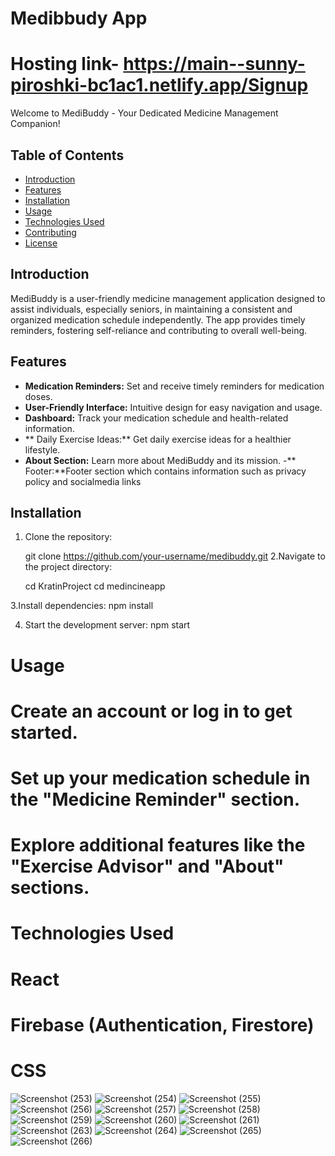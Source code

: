 # Medibbudy App


# Hosting link- https://main--sunny-piroshki-bc1ac1.netlify.app/Signup
Welcome to MediBuddy - Your Dedicated Medicine Management Companion!

## Table of Contents
- [Introduction](#introduction)
- [Features](#features)
- [Installation](#installation)
- [Usage](#usage)
- [Technologies Used](#technologies-used)
- [Contributing](#contributing)
- [License](#license)

## Introduction

MediBuddy is a user-friendly medicine management application designed to assist individuals, especially seniors, in maintaining a consistent and organized medication schedule independently. The app provides timely reminders, fostering self-reliance and contributing to overall well-being.

## Features

- **Medication Reminders:** Set and receive timely reminders for medication doses.
- **User-Friendly Interface:** Intuitive design for easy navigation and usage.
- **Dashboard:** Track your medication schedule and health-related information.
- ** Daily Exercise Ideas:** Get daily exercise ideas for a healthier lifestyle.
- **About Section:** Learn more about MediBuddy and its mission.
-** Footer:**Footer section which contains information such as privacy policy and socialmedia links

## Installation

1. Clone the repository:
   
   git clone https://github.com/your-username/medibuddy.git
2.Navigate to the project directory:

    cd KratinProject
    cd medincineapp

3.Install dependencies:
    npm install

4. Start the development server:
    npm start

 # Usage
  #  Create an account or log in to get started.
  # Set up your medication schedule in the "Medicine Reminder" section.
  # Explore additional features like the "Exercise Advisor" and "About" sections.
# Technologies Used
   # React
   # Firebase (Authentication, Firestore)
   # CSS


![Screenshot (253)](https://github.com/soumyasri1/medibuddy/assets/31533704/58482d8d-7007-4ad5-89a7-641c8d697ac5)
![Screenshot (254)](https://github.com/soumyasri1/medibuddy/assets/31533704/a419c009-f404-49a3-8a0f-b0f18b012f91)
![Screenshot (255)](https://github.com/soumyasri1/medibuddy/assets/31533704/8a167f3c-4cac-4efa-a5a8-dde2a4fb3e9e)
![Screenshot (256)](https://github.com/soumyasri1/medibuddy/assets/31533704/c09b0e47-a057-4409-834b-a496f1119964)
![Screenshot (257)](https://github.com/soumyasri1/medibuddy/assets/31533704/140b28d1-45eb-47ce-9467-c8bbcc4a05d3)
![Screenshot (258)](https://github.com/soumyasri1/medibuddy/assets/31533704/0ed094e9-b546-42dd-b737-039bfe8c20c3)
![Screenshot (259)](https://github.com/soumyasri1/medibuddy/assets/31533704/224ada6c-a7df-43c7-bf44-73eb60896b2a)
![Screenshot (260)](https://github.com/soumyasri1/medibuddy/assets/31533704/6abe99dc-28db-4a0f-bbc0-884d1015cc33)
![Screenshot (261)](https://github.com/soumyasri1/medibuddy/assets/31533704/f60aba7c-4577-4bf5-8190-fed352fc56b1)
![Screenshot (263)](https://github.com/soumyasri1/medibuddy/assets/31533704/63a003e0-a091-4880-a32d-c4506193f19c)
![Screenshot (264)](https://github.com/soumyasri1/medibuddy/assets/31533704/c4555ac6-95b5-4218-b93f-94b0220ca2b0)
![Screenshot (265)](https://github.com/soumyasri1/medibuddy/assets/31533704/9829dac4-573b-4352-ab27-594edcf5d56c)
![Screenshot (266)](https://github.com/soumyasri1/medibuddy/assets/31533704/9a2edf12-ccee-4521-9942-9eeee6a93f24)
